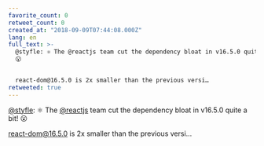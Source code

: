 ```yaml
---
favorite_count: 0
retweet_count: 0
created_at: "2018-09-09T07:44:08.000Z"
lang: en
full_text: >-
  @styfle: ⚛️ The @reactjs team cut the dependency bloat in v16.5.0 quite a bit!
  😮


  react-dom@16.5.0 is 2x smaller than the previous versi…
retweeted: true
---
```


[@styfle](https://twitter.com/styfle): ⚛️ The
[@reactjs](https://twitter.com/reactjs) team cut the dependency bloat in v16.5.0
quite a bit! 😮

react-dom@16.5.0 is 2x smaller than the previous versi…

